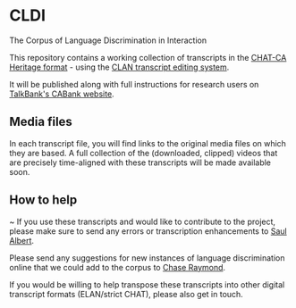 # CLDI
The Corpus of Language Discrimination in Interaction 

This repository contains a working collection of transcripts in the [CHAT-CA Heritage format](https://talkbank.org/manuals/CHAT.html#_Toc40195923) - using the [CLAN transcript editing system](https://dali.talkbank.org/clan/).

It will be published along with full instructions for research users on [TalkBank's CABank website](https://ca.talkbank.org/). 

## Media files

In each transcript file, you will find links to the original media files on which they are based. A full collection of the (downloaded, clipped) videos that are precisely time-aligned with these transcripts will be made available soon.

## How to help
~
If you use these transcripts and would like to contribute to the project, please make sure to send any errors or transcription enhancements to [Saul Albert](http://saulalbert.net).

Please send any suggestions for new instances of language discrimination online that we could add to the corpus to [Chase Raymond](http://www.chasewesleyraymond.com/).

If you would be willing to help transpose these transcripts into other digital transcript formats (ELAN/strict CHAT), please also get in touch.


